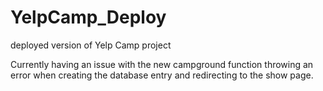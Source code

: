 # YelpCamp_Deploy
deployed version of Yelp Camp project

Currently having an issue with the new campground function throwing an error when creating the database entry and redirecting to the show page. 
